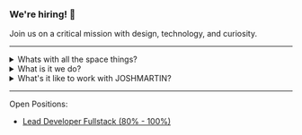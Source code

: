 ### We're hiring! 🚀

Join us on a critical mission with design, technology, and curiosity.

---

<details>
  <summary>Whats with all the space things?</summary>
    
---

The space theme as a visual language for starting up the company was obvious. Fuel, Fire, and Rockets suit very well for highlighting a launch event. A certain analogy between space flight and our activities emerged more and more: the endless expanse of space could, by all means, be compared with the rapid development of the digital cosmos. We enjoy seeing us in the role of astronauts, moving through space adventurously and agile, always in search of new worlds and technologies in the context of the web. Of course, we are not the first ones abusing the fascination and the attraction of astronautics to their communicative purposes. Though as long as it fits us and gives us the ability to identify ourselves with it, we do not care.
 
---

  
</details>

<details>
  <summary>What is it we do?</summary>
    
---
  
In a nutshell: Interaction design and application development for ambitious customers and agencies.
  
Technology is our passion. Beside outstanding design, it is technology we are stoked about. We perceive extensive technological know-how as a fundament for well-engineered software. For us, that means to continuously check out the various new (and sometimes also anterior) technologies. It is also about questioning established processes in our technological stacks. That enables us besides developing new projects without technical requirements to meet expectations linked to specified tools and frameworks. In general, we understand our employed technologies as tools for helping our customers and partners to achieve success. To get a glance of the technologies we regularly use hop over to our [website](https://joshmartin.ch/en/technologies/).
  
---
  
</details>

<details>
  <summary>What's it like to work with JOSHMARTIN?</summary>
  
---
  
Working for us means working with like-minded people. We are looking for people who suit us. Also, it is vital to us that we suit you too. This starts with our shared values such as trust, responsibility, and sustainability going over to our projects all the way to the employed technologies.

We define the value of our company through the practiced culture and the satisfaction of the people working for it. In our experience, it works best on a foundation of trust, responsibility and free space.

We offer the possibility to participate in a wide range of projects within a small, agile team. Because we generally work on the principle of self-responsibility, you can expect tremendous technological freedom. The importance lies in complying with the needs of our customers. We also work on the policy of «open source every day» because we are a convinced part of the open source community. We also consider terms as «working hours» and «off time» a bit differently. What exactly we mean by that we gladly discuss with you later on in detail if you should generally be interested.

</details>



---

Open Positions:
  - [Lead Developer Fullstack (80% - 100%)](https://joshmartin.ch/en/jobs/lead-developer-fullstack-systems-engineer-80-100/)
